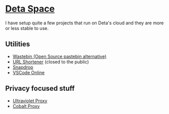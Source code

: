 # [Deta Space](https://deta.space)

I have setup quite a few projects that run on Deta's cloud and they are more or less stable to use.

## Utilities

- [Wastebin (Open Source pastebin alternative)](https://bin.003274.xyz/)
- [URL Shortener](https://003274.xyz) (closed to the public)
- [Snapdrop](https://snap.drifty.win)
- [VSCode Online](https://code.drifty.win/)

## Privacy focused stuff

- [Ultraviolet Proxy](https://proxy.drifty.win/)
- [Cobalt Proxy](https://cobalt.drifty.win/)
